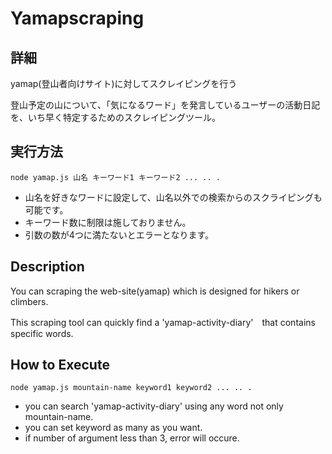 # Yamapscraping

## 詳細
yamap(登山者向けサイト)に対してスクレイピングを行う

登山予定の山について、「気になるワード」を発言しているユーザーの活動日記を、いち早く特定するためのスクレイピングツール。

## 実行方法
`node yamap.js 山名 キーワード1 キーワード2 ... .. .`

- 山名を好きなワードに設定して、山名以外での検索からのスクライピングも可能です。
- キーワード数に制限は施しておりません。
- 引数の数が4つに満たないとエラーとなります。

## Description
You can scraping the web-site(yamap) which is designed for hikers or climbers.

This scraping tool can quickly find a 'yamap-activity-diary'　that contains specific words.

## How to Execute
`node yamap.js mountain-name keyword1 keyword2 ... .. .`

- you can search 'yamap-activity-diary' using any word not only mountain-name.
- you can set keyword as many as you want.
- if number of argument less than 3, error will occure.
